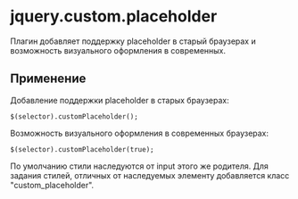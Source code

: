 jquery.custom.placeholder
=========================
Плагин добавляет поддержку placeholder в старый браузерах и возможность визуального оформления в современных.

Применение
-----------
Добавление поддержки placeholder в старых браузерах:

    $(selector).customPlaceholder();

Возможность визуального оформления в современных браузерах:

    $(selector).customPlaceholder(true);

По умолчанию стили наследуются от input этого же родителя. Для задания стилей, отличных от наследуемых элементу добавляется класс "custom_placeholder".
